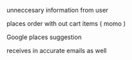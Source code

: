 unneccesary information from user

places order with out cart items ( momo )

Google places suggestion

receives in accurate emails as well
